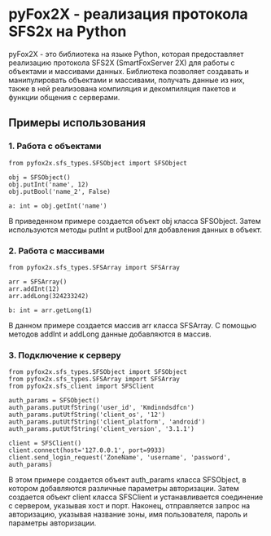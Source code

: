 # pyFox2X - реализация протокола SFS2x на Python

pyFox2X - это библиотека на языке Python, которая предоставляет реализацию протокола SFS2X (SmartFoxServer 2X) для работы с объектами и массивами данных. Библиотека позволяет создавать и манипулировать объектами и массивами, получать данные из них, также в ней реализована компиляция и декомпиляция пакетов и функции общения с серверами.

## Примеры использования

### 1. Работа с объектами

```
from pyfox2x.sfs_types.SFSObject import SFSObject

obj = SFSObject()
obj.putInt('name', 12)
obj.putBool('name_2', False)

a: int = obj.getInt('name')
```

В приведенном примере создается объект obj класса SFSObject. Затем используются методы putInt и putBool для добавления данных в объект.

### 2. Работа с массивами

```
from pyfox2x.sfs_types.SFSArray import SFSArray

arr = SFSArray()
arr.addInt(12)
arr.addLong(324233242)

b: int = arr.getLong(1)
```

В данном примере создается массив arr класса SFSArray. С помощью методов addInt и addLong данные добавляются в массив.

### 3. Подключение к серверу

```
from pyfox2x.sfs_types.SFSObject import SFSObject
from pyfox2x.sfs_types.SFSArray import SFSArray
from pyfox2x.sfs_client import SFSClient

auth_params = SFSObject()
auth_params.putUtfString('user_id', 'Kmdinndsdfcn')
auth_params.putUtfString('client_os', '12')
auth_params.putUtfString('client_platform', 'android')
auth_params.putUtfString('client_version', '3.1.1')

client = SFSClient()
client.connect(host='127.0.0.1', port=9933)
client.send_login_request('ZoneName', 'username', 'password', auth_params)
```


В этом примере создается объект auth_params класса SFSObject, в котором добавляются различные параметры авторизации. Затем создается объект client класса SFSClient и устанавливается соединение с сервером, указывая хост и порт. Наконец, отправляется запрос на авторизацию, указывая название зоны, имя пользователя, пароль и параметры авторизации.
